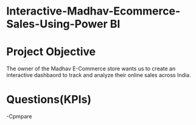 # Interactive-Madhav-Ecommerce-Sales-Using-Power BI

# Project Objective
The owner of the Madhav E-Commerce store wants us to create an interactive dashbaord to track and analyze their online sales across India.

# Questions(KPIs)
-Cpmpare 


